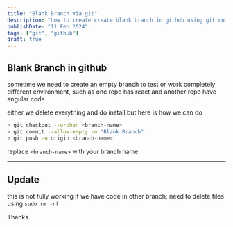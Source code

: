 ```yaml
---
title: "Blank Branch via git"
description: "how to create create blank branch in github using git command"
publishDate: "11 Feb 2024"
tags: ["git", "github"]
draft: true
---
```


## Blank Branch in github

sometime we need to create an empty branch to test or work completely different environment, such as one repo has react and another repo have angular code

either we delete everything and do install but here is how we can do

```sh
> git checkout --orphan <branch-name>
> git commit --allow-empty -m "Blank Branch"
> git push -u origin <branch-name>
```

replace `<branch-name>` with your branch name

---

## Update

this is not fully working if we have code in other branch; need to delete files using `sudo rm -rf`

Thanks.
